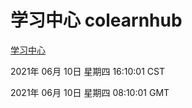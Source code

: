 # 学习中心 colearnhub
[学习中心](http://59.174.24.47:56308/colearnhub/)

2021年 06月 10日 星期四 16:10:01 CST

2021年 06月 10日 星期四 08:10:01 GMT
